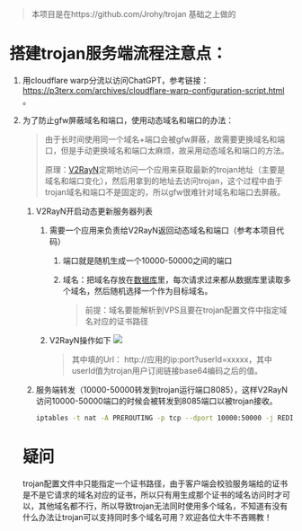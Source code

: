 > 本项目是在https://github.com/Jrohy/trojan 基础之上做的
# 搭建trojan服务端流程注意点：

1. 用cloudflare warp分流以访问ChatGPT，参考链接： https://p3terx.com/archives/cloudflare-warp-configuration-script.html 。

2. 为了防止gfw屏蔽域名和端口，使用动态域名和端口的办法：

   > 由于长时间使用同一个域名+端口会被gfw屏蔽，故需要更换域名和端口，但是手动更换域名和端口太麻烦，故采用动态域名和端口的方法。
   >
   > 原理：[V2RayN](https://github.com/2dust/v2rayN)定期地访问一个应用来获取最新的trojan地址（主要是域名和端口变化），然后用拿到的地址去访问trojan，这个过程中由于trojan域名和端口不是固定的，所以gfw很难针对域名和端口去屏蔽。

   1. V2RayN开启动态更新服务器列表

      1. 需要一个应用来负责给V2RayN返回动态域名和端口（参考本项目代码）

          1. 端口就是随机生成一个10000-50000之间的端口

          2. 域名：把域名存放在[数据库](https://github.com/Shrink9/trojan/blob/master/sql/ddl.sql '点击跳转到sql文件')里，每次请求过来都从数据库里读取多个域名，然后随机选择一个作为目标域名。

              > 前提：域名要能解析到VPS且要在trojan配置文件中指定域名对应的证书路径


      2. V2RayN操作如下
          ![](https://shrink.fun/resource/V2RayN.png)

           > 其中填的Url： http://应用的ip:port?userId=xxxxx，其中userId值为trojan用户订阅链接base64编码之后的值。

   1. 服务端转发（10000-50000转发到trojan运行端口8085），这样V2RayN访问10000-50000端口的时候会被转发到8085端口以被trojan接收。

      ```sh
      iptables -t nat -A PREROUTING -p tcp --dport 10000:50000 -j REDIRECT --to-ports 8085
      ```

   # 疑问

   trojan配置文件中只能指定一个证书路径，由于客户端会校验服务端给的证书是不是它请求的域名对应的证书，所以只有用生成那个证书的域名访问时才可以，其他域名都不行，所以导致trojan无法同时使用多个域名，不知道有没有什么办法让trojan可以支持同时多个域名可用？欢迎各位大牛不吝赐教！


